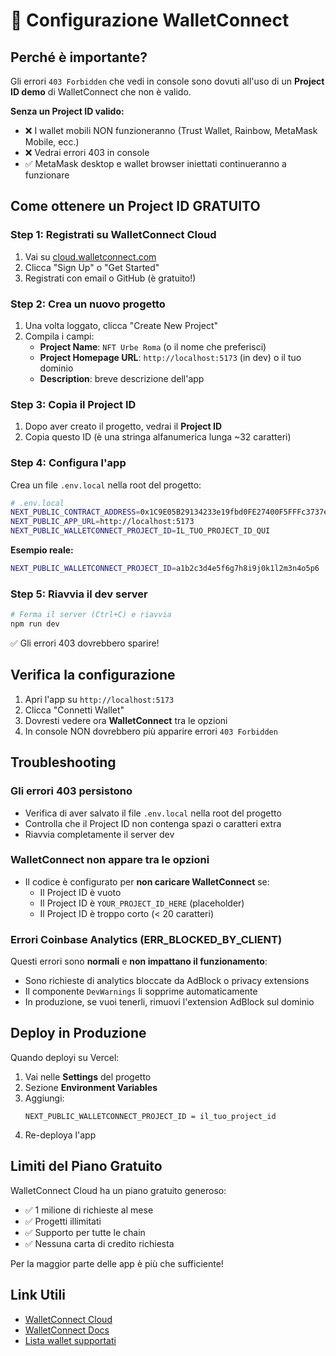 # 🔗 Configurazione WalletConnect

## Perché è importante?

Gli errori `403 Forbidden` che vedi in console sono dovuti all'uso di un **Project ID demo** di WalletConnect che non è valido.

**Senza un Project ID valido:**
- ❌ I wallet mobili NON funzioneranno (Trust Wallet, Rainbow, MetaMask Mobile, ecc.)
- ❌ Vedrai errori 403 in console
- ✅ MetaMask desktop e wallet browser iniettati continueranno a funzionare

## Come ottenere un Project ID GRATUITO

### Step 1: Registrati su WalletConnect Cloud

1. Vai su [cloud.walletconnect.com](https://cloud.walletconnect.com/)
2. Clicca "Sign Up" o "Get Started"
3. Registrati con email o GitHub (è gratuito!)

### Step 2: Crea un nuovo progetto

1. Una volta loggato, clicca "Create New Project"
2. Compila i campi:
   - **Project Name**: `NFT Urbe Roma` (o il nome che preferisci)
   - **Project Homepage URL**: `http://localhost:5173` (in dev) o il tuo dominio
   - **Description**: breve descrizione dell'app

### Step 3: Copia il Project ID

1. Dopo aver creato il progetto, vedrai il **Project ID**
2. Copia questo ID (è una stringa alfanumerica lunga ~32 caratteri)

### Step 4: Configura l'app

Crea un file `.env.local` nella root del progetto:

```bash
# .env.local
NEXT_PUBLIC_CONTRACT_ADDRESS=0x1C9E05B29134233e19fbd0FE27400F5FFFc3737e
NEXT_PUBLIC_APP_URL=http://localhost:5173
NEXT_PUBLIC_WALLETCONNECT_PROJECT_ID=IL_TUO_PROJECT_ID_QUI
```

**Esempio reale:**
```bash
NEXT_PUBLIC_WALLETCONNECT_PROJECT_ID=a1b2c3d4e5f6g7h8i9j0k1l2m3n4o5p6
```

### Step 5: Riavvia il dev server

```bash
# Ferma il server (Ctrl+C) e riavvia
npm run dev
```

✅ Gli errori 403 dovrebbero sparire!

## Verifica la configurazione

1. Apri l'app su `http://localhost:5173`
2. Clicca "Connetti Wallet"
3. Dovresti vedere ora **WalletConnect** tra le opzioni
4. In console NON dovrebbero più apparire errori `403 Forbidden`

## Troubleshooting

### Gli errori 403 persistono

- Verifica di aver salvato il file `.env.local` nella root del progetto
- Controlla che il Project ID non contenga spazi o caratteri extra
- Riavvia completamente il server dev

### WalletConnect non appare tra le opzioni

- Il codice è configurato per **non caricare WalletConnect** se:
  - Il Project ID è vuoto
  - Il Project ID è `YOUR_PROJECT_ID_HERE` (placeholder)
  - Il Project ID è troppo corto (< 20 caratteri)

### Errori Coinbase Analytics (ERR_BLOCKED_BY_CLIENT)

Questi errori sono **normali** e **non impattano il funzionamento**:
- Sono richieste di analytics bloccate da AdBlock o privacy extensions
- Il componente `DevWarnings` li sopprime automaticamente
- In produzione, se vuoi tenerli, rimuovi l'extension AdBlock sul dominio

## Deploy in Produzione

Quando deployi su Vercel:

1. Vai nelle **Settings** del progetto
2. Sezione **Environment Variables**
3. Aggiungi:
   ```
   NEXT_PUBLIC_WALLETCONNECT_PROJECT_ID = il_tuo_project_id
   ```
4. Re-deploya l'app

## Limiti del Piano Gratuito

WalletConnect Cloud ha un piano gratuito generoso:
- ✅ 1 milione di richieste al mese
- ✅ Progetti illimitati
- ✅ Supporto per tutte le chain
- ✅ Nessuna carta di credito richiesta

Per la maggior parte delle app è più che sufficiente!

## Link Utili

- [WalletConnect Cloud](https://cloud.walletconnect.com/)
- [WalletConnect Docs](https://docs.walletconnect.com/)
- [Lista wallet supportati](https://explorer.walletconnect.com/)

